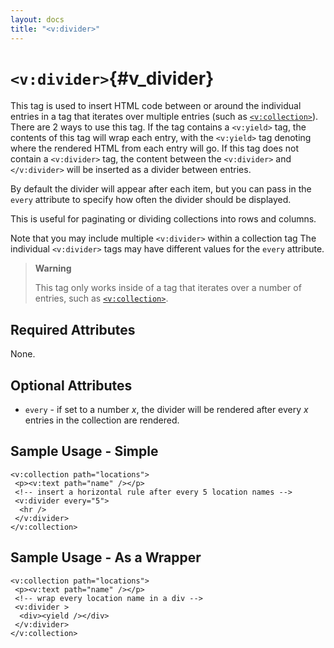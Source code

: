```yaml
---
layout: docs
title: "<v:divider>"
---
```


# `<v:divider>`{#v_divider}

This tag is used to insert HTML code between or around the individual
entries in a tag that iterates over multiple entries (such as
[`<v:collection>`](#v_collection)). There are 2 ways to use this tag. If
the tag contains a `<v:yield>` tag, the contents of this tag will wrap
each entry, with the `<v:yield>` tag denoting where the rendered HTML
from each entry will go. If this tag does not contain a `<v:divider>`
tag, the content between the `<v:divider>` and `</v:divider>` will be
inserted as a divider between entries.

By default the divider will appear after each item, but you can pass in
the `every` attribute to specify how often the divider should be
displayed.

This is useful for paginating or dividing collections into rows and
columns.

Note that you may include multiple `<v:divider>` within a collection tag
The individual `<v:divider>` tags may have different values for the
`every` attribute.

> **Warning**
>
> This tag only works inside of a tag that iterates over a number of
> entries, such as [`<v:collection>`](#v_collection).

## Required Attributes

None.

## Optional Attributes

-   `every` - if set to a number *x*, the divider will be rendered after
    every *x* entries in the collection are rendered.

## Sample Usage - Simple

    <v:collection path="locations">
     <p><v:text path="name" /></p>
     <!-- insert a horizontal rule after every 5 location names -->
     <v:divider every="5">
      <hr />
     </v:divider>
    </v:collection>

## Sample Usage - As a Wrapper

    <v:collection path="locations">
     <p><v:text path="name" /></p>
     <!-- wrap every location name in a div -->
     <v:divider >
      <div><yield /></div>
     </v:divider>
    </v:collection>
